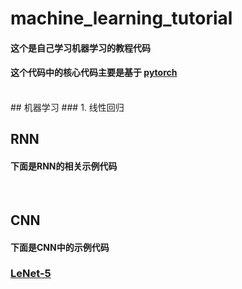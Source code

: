 # machine_learning_tutorial
#### 这个是自己学习机器学习的教程代码
#### 这个代码中的核心代码主要是基于 [pytorch](https://github.com/pytorch/pytorch)

<br>
## 机器学习
### 1. 线性回归

<br>

## RNN
#### 下面是RNN的相关示例代码

<br>

## CNN
#### 下面是CNN中的示例代码
### [LeNet-5](https://github.com/Honei/machine_learning_tutorial/tree/master/LeNet-5#lenet-5-子项目)